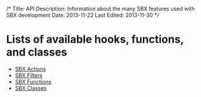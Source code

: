 /*
Title: API
Description: Information about the many SBX features used with SBX development
Date: 2013-11-22
Last Edited: 2013-11-30
*/

# Lists of available hooks, functions, and classes

* [SBX Actions](./actions/)
* [SBX Filters](./filters/)
* [SBX Functions](./functions/)
* [SBX Classes]()
